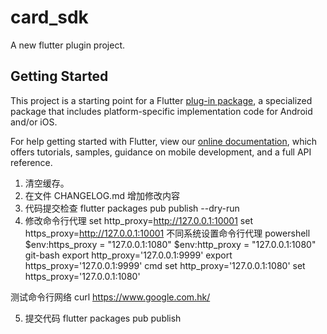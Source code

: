 <!--
 * @Author: your name
 * @Date: 2022-03-14 15:40:26
 * @LastEditTime: 2022-04-02 23:18:10
 * @LastEditors: Please set LastEditors
 * @Description: 打开koroFileHeader查看配置 进行设置: https://github.com/OBKoro1/koro1FileHeader/wiki/%E9%85%8D%E7%BD%AE
 * @FilePath: /Flutter_work/card_sdk/README.md
-->
# card_sdk

A new flutter plugin project.

## Getting Started

This project is a starting point for a Flutter
[plug-in package](https://flutter.dev/developing-packages/),
a specialized package that includes platform-specific implementation code for
Android and/or iOS.

For help getting started with Flutter, view our
[online documentation](https://flutter.dev/docs), which offers tutorials,
samples, guidance on mobile development, and a full API reference.


1. 清空缓存。
2. 在文件 CHANGELOG.md 增加修改内容
3. 代码提交检查
flutter packages pub publish --dry-run
4. 修改命令行代理
set http_proxy=http://127.0.0.1:10001
set https_proxy=http://127.0.0.1:10001
不同系统设置命令行代理
powershell
$env:https_proxy = "127.0.0.1:1080"
$env:http_proxy = "127.0.0.1:1080"
git-bash
export http_proxy='127.0.0.1:9999'
export https_proxy='127.0.0.1:9999'
cmd
set http_proxy='127.0.0.1:1080'
set https_proxy='127.0.0.1:1080'

测试命令行网络
curl https://www.google.com.hk/

5. 提交代码
flutter packages pub publish
